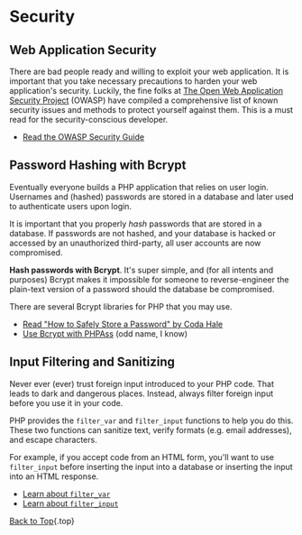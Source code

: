 # Security

## Web Application Security

There are bad people ready and willing to exploit your web application. It is important that you
 take necessary precautions to harden your web application's security. Luckily, the fine folks at [The Open Web Application Security Project][1] (OWASP) have compiled a comprehensive list of known security issues and methods to protect yourself against them. This is a must read for the security-conscious developer.

* [Read the OWASP Security Guide][2]

[1]: https://www.owasp.org/
[2]: https://www.owasp.org/index.php/Guide_Table_of_Contents

## Password Hashing with Bcrypt

Eventually everyone builds a PHP application that relies on user login. Usernames and (hashed) passwords are stored in a database and later used to authenticate users upon login.

It is important that you properly _hash_ passwords that are stored in a database. If passwords are not hashed, and your database is hacked or accessed by an unauthorized third-party, all user accounts are now compromised.

**Hash passwords with Bcrypt**. It's super simple, and (for all intents and purposes) Bcrypt makes it impossible for someone to reverse-engineer the plain-text version of a password should the database be compromised.

There are several Bcrypt libraries for PHP that you may use.

* [Read "How to Safely Store a Password" by Coda Hale][3]
* [Use Bcrypt with PHPAss][4] (odd name, I know)

[3]: http://codahale.com/how-to-safely-store-a-password/
[4]: http://www.openwall.com/phpass/

## Input Filtering and Sanitizing

Never ever (ever) trust foreign input introduced to your PHP code. That leads to dark and dangerous places. Instead, always filter foreign input before you use it in your code.

PHP provides the `filter_var` and `filter_input` functions to help you do this. These two functions can sanitize text, verify formats (e.g. email addresses), and escape characters.

For example, if you accept code from an HTML form, you'll want to use `filter_input` before inserting the input into a database or inserting the input into an HTML response.

* [Learn about `filter_var`][5]
* [Learn about `filter_input`][6]

[5]: http://php.net/manual/en/function.filter-var.php
[6]: http://www.php.net/manual/en/function.filter-input.php

[Back to Top](#top){.top}
